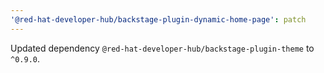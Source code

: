 ```yaml
---
'@red-hat-developer-hub/backstage-plugin-dynamic-home-page': patch
---
```


Updated dependency `@red-hat-developer-hub/backstage-plugin-theme` to `^0.9.0`.

